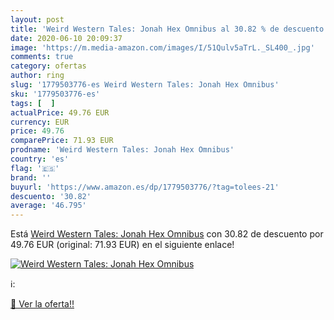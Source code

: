 ```yaml
---
layout: post
title: 'Weird Western Tales: Jonah Hex Omnibus al 30.82 % de descuento'
date: 2020-06-10 20:09:37
image: 'https://m.media-amazon.com/images/I/51Qulv5aTrL._SL400_.jpg'
comments: true
category: ofertas
author: ring
slug: '1779503776-es Weird Western Tales: Jonah Hex Omnibus'
sku: '1779503776-es'
tags: [  ]
actualPrice: 49.76 EUR
currency: EUR
price: 49.76
comparePrice: 71.93 EUR
prodname: 'Weird Western Tales: Jonah Hex Omnibus'
country: 'es'
flag: '🇪🇸'
brand: ''
buyurl: 'https://www.amazon.es/dp/1779503776/?tag=tolees-21'
descuento: '30.82'
average: '46.795'
---
```


Está [Weird Western Tales: Jonah Hex Omnibus](https://www.amazon.es/dp/1779503776/?tag=tolees-21) con 30.82 de descuento por 49.76 EUR (original: 71.93 EUR) en el siguiente enlace!

[![Weird Western Tales: Jonah Hex Omnibus](https://m.media-amazon.com/images/I/51Qulv5aTrL._SL400_.jpg)](https://www.amazon.es/dp/1779503776/?tag=tolees-21)

ℹ️:


[🛒 Ver la oferta!!](https://www.amazon.es/dp/1779503776/?tag=tolees-21)
